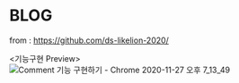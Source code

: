 # BLOG
from :
https://github.com/ds-likelion-2020/

<기능구현 Preview>
![Comment 기능 구현하기 - Chrome 2020-11-27 오후 7_13_49](https://user-images.githubusercontent.com/62804036/100438058-05ed1680-30e5-11eb-9b61-8345a9ccbca3.png)

